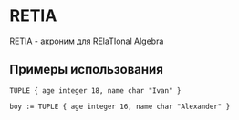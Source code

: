 # RETIA
RETIA - акроним для RElaTIonal Algebra

## Примеры использования

`TUPLE { age integer 18, name char "Ivan" }`

`boy := TUPLE { age integer 16, name char "Alexander" }`


